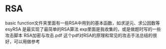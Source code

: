 # RSA
basic function文件夹里面有一些RSA中用到的基本函数，如求逆元、求公因数等
esyRSA 是最实现了最简单的RSA算法
exp里面是我收集的，或是做题时写的一些攻击脚本
RSA加密与攻击.pdf 这个pdf对RSA的原理和常见的攻击手法总结的很好，可以用做参考
